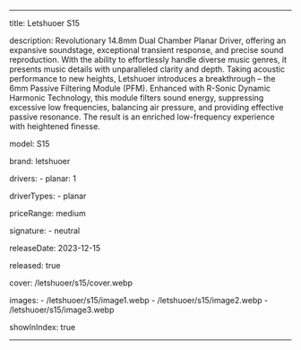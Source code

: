 ---

title: Letshuoer S15

description: Revolutionary 14.8mm Dual Chamber Planar Driver, offering an expansive soundstage, exceptional transient response, and precise sound reproduction. With the ability to effortlessly handle diverse music genres, it presents music details with unparalleled clarity and depth. Taking acoustic performance to new heights, Letshuoer introduces a breakthrough – the 6mm Passive Filtering Module (PFM). Enhanced with R-Sonic Dynamic Harmonic Technology, this module filters sound energy, suppressing excessive low frequencies, balancing air pressure, and providing effective passive resonance. The result is an enriched low-frequency experience with heightened finesse.

model: S15

brand: letshuoer

drivers: 
    - planar: 1

driverTypes:
    - planar
    
priceRange: medium

signature:
    - neutral

releaseDate: 2023-12-15

released: true



cover: /letshuoer/s15/cover.webp

images: 
    - /letshuoer/s15/image1.webp
    - /letshuoer/s15/image2.webp 
    - /letshuoer/s15/image3.webp
    

showInIndex: true




---